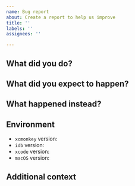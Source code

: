 ```yaml
---
name: Bug report
about: Create a report to help us improve
title: ''
labels: ''
assignees: ''

---
```


## What did you do?


## What did you expect to happen?


## What happened instead?


## Environment

- `xcmonkey` version:
- `idb` version:
- `xcode` version:
- `macOS` version:

## Additional context
